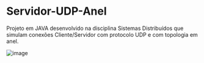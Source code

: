 # Servidor-UDP-Anel
Projeto em JAVA desenvolvido na disciplina Sistemas Distribuídos que simulam conexões Cliente/Servidor com protocolo UDP e com topologia em anel.

![image](https://i0.wp.com/www.diegomacedo.com.br/wp-content/uploads/2012/02/anel.jpg?resize=380%2C300)
